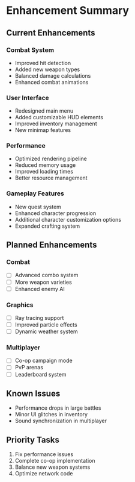 # Enhancement Summary

## Current Enhancements

### Combat System
- Improved hit detection
- Added new weapon types
- Balanced damage calculations
- Enhanced combat animations

### User Interface
- Redesigned main menu
- Added customizable HUD elements
- Improved inventory management
- New minimap features

### Performance
- Optimized rendering pipeline
- Reduced memory usage
- Improved loading times
- Better resource management

### Gameplay Features
- New quest system
- Enhanced character progression
- Additional character customization options
- Expanded crafting system

## Planned Enhancements

### Combat
- [ ] Advanced combo system
- [ ] More weapon varieties
- [ ] Enhanced enemy AI

### Graphics
- [ ] Ray tracing support
- [ ] Improved particle effects
- [ ] Dynamic weather system

### Multiplayer
- [ ] Co-op campaign mode
- [ ] PvP arenas
- [ ] Leaderboard system

## Known Issues
- Performance drops in large battles
- Minor UI glitches in inventory
- Sound synchronization in multiplayer

## Priority Tasks
1. Fix performance issues
2. Complete co-op implementation
3. Balance new weapon systems
4. Optimize network code
